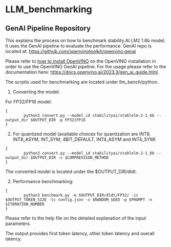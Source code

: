 # LLM_benchmarking
## GenAI Pipeline Repository
This explains the process on how to benchmark stability.AI LM2 1.6b model. It uses the GenAI pipeline to evaluate the performance.
GenAI repo is located at:
https://github.com/openvinotoolkit/openvino.genai

Please refer to [how to install OpenVINO](https://docs.openvino.ai/install) on the OpenVINO installation in order to use the OpenVINO GenAI pipeline.
For the usage please refer to the documentation here: https://docs.openvino.ai/2023.3/gen_ai_guide.html.

The scrptis used for benchmarking are located under llm_bench/python.
1. Converting the model:

For FP32/FP16 model:
```
{
        python3 convert.py --model_id stabilityai/stablelm-2-1_6b --output_dir $OUTPUT_DIR -p FP32|FP16
}
````


2. For quantized model (available choices for quantization are INT8, INT8_ASYM, INT_SYM, 4BIT_DEFAULT, INT4_ASYM and INT4_SYM)
```
{
        python3 convert.py --model_id stabilityai/stablelm-2-1_6b --output_dir $OUTPUT_DIR -c $COMPRESSION_METHOD
}
```
The converted model is located under the $OUTPUT_DIR/dldt.

2. Performance benchmarking:
```
{
        python3 benchmark.py -m $OUTPUT_DIR/dldt/FP32/ -ic $OUTPUT_TOKEN_SIZE -lc config.json -s $RANDOM_SEED -p $PROMPT -n $ITERATION_NUMBER
}
```
Please refer to the help file on the detailed explanation of the input parameters.

The output provides first token latency, other token latency and overall latency.
